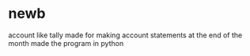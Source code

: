 # newb
account like tally 
made for making account statements at the end of the month
made the program in python

